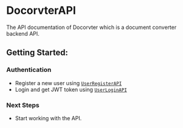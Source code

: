 # DocorvterAPI
The API documentation of Docorvter which is a document converter backend API.

## Getting Started:

### Authentication
- Register a new user using [`UserRegisterAPI`](Users/#userregisterapi)
- Login and get JWT token using [`UserLoginAPI`](Users/#userloginapi)

### Next Steps
- Start working with the API.
